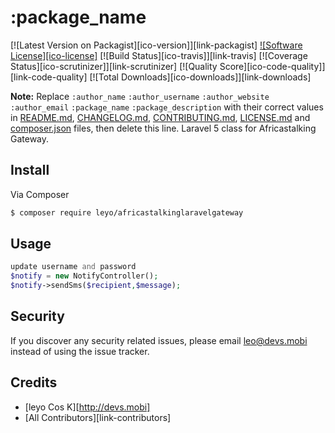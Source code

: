 # :package_name

[![Latest Version on Packagist][ico-version]][link-packagist]
[![Software License][ico-license]](LICENSE.md)
[![Build Status][ico-travis]][link-travis]
[![Coverage Status][ico-scrutinizer]][link-scrutinizer]
[![Quality Score][ico-code-quality]][link-code-quality]
[![Total Downloads][ico-downloads]][link-downloads]

**Note:** Replace ```:author_name``` ```:author_username``` ```:author_website``` ```:author_email``` ```:package_name``` ```:package_description``` with their correct values in [README.md](README.md), [CHANGELOG.md](CHANGELOG.md), [CONTRIBUTING.md](CONTRIBUTING.md), [LICENSE.md](LICENSE.md) and [composer.json](composer.json) files, then delete this line.
Laravel 5 class for Africastalking Gateway.

## Install

Via Composer

``` bash
$ composer require leyo/africastalkinglaravelgateway
```

## Usage

``` php
update username and password
$notify = new NotifyController();
$notify->sendSms($recipient,$message);
```

## Security

If you discover any security related issues, please email leo@devs.mobi instead of using the issue tracker.

## Credits

- [leyo Cos K][http://devs.mobi]
- [All Contributors][link-contributors]

